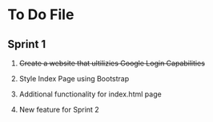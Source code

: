 # To Do File

## Sprint 1

1. ~~Create a website that ultilizies Google Login Capabilities~~

2. Style Index Page using Bootstrap

3. Additional functionality for index.html page

4. New feature for Sprint 2

